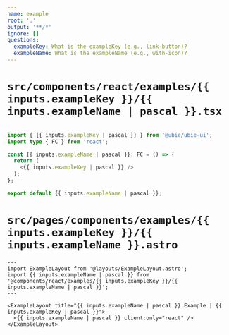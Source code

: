 ```yaml
---
name: example
root: '.'
output: '**/*'
ignore: []
questions:
  exampleKey: What is the exampleKey (e.g., link-button)?
  exampleName: What is the exampleName (e.g., with-icon)?
---
```


# `src/components/react/examples/{{ inputs.exampleKey }}/{{ inputs.exampleName | pascal }}.tsx`

```typescript

import { {{ inputs.exampleKey | pascal }} } from '@ubie/ubie-ui';
import type { FC } from 'react';

const {{ inputs.exampleName | pascal }}: FC = () => {
  return (
    <{{ inputs.exampleKey | pascal }} />
  );
};

export default {{ inputs.exampleName | pascal }};

```

# `src/pages/components/examples/{{ inputs.exampleKey }}/{{ inputs.exampleName }}.astro`

```astro
---
import ExampleLayout from '@layouts/ExampleLayout.astro';
import {{ inputs.exampleName | pascal }} from '@components/react/examples/{{ inputs.exampleKey }}/{{ inputs.exampleName | pascal }}';
---

<ExampleLayout title="{{ inputs.exampleName | pascal }} Example | {{ inputs.exampleKey | pascal }}">
  <{{ inputs.exampleName | pascal }} client:only="react" />
</ExampleLayout>
```

